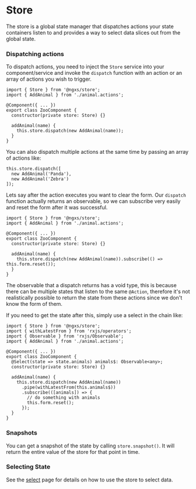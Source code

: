 # Store
The store is a global state manager that dispatches actions your state 
containers listen to and provides a way to select data slices out from
the global state.

### Dispatching actions
To dispatch actions, you need to inject the `Store` service into your component/service
and invoke the `dispatch` function with an action or an array of actions you wish to trigger.

```TS
import { Store } from '@ngxs/store';
import { AddAnimal } from './animal.actions';

@Component({ ... })
export class ZooComponent {
  constructor(private store: Store) {}

  addAnimal(name) {
    this.store.dispatch(new AddAnimal(name));
  }
}
```

You can also dispatch multiple actions at the same time by passing an array of actions like:

```TS
this.store.dispatch([
  new AddAnimal('Panda'),
  new AddAnimal('Zebra')
]);
```

Lets say after the action executes you want to clear
the form. Our `dispatch` function actually returns an observable, so we can
subscribe very easily and reset the form after it was successful.

```TS
import { Store } from '@ngxs/store';
import { AddAnimal } from './animal.actions';

@Component({ ... })
export class ZooComponent {
  constructor(private store: Store) {}

  addAnimal(name) {
    this.store.dispatch(new AddAnimal(name)).subscribe(() => this.form.reset());
  }
}
```

The observable that a dispatch returns has a void type, this is because
there can be multiple states that listen to the same `@Action`,
therefore it's not realistically possible to return the state
from these actions since we don't know the form of them.

If you need to get the state after this, simply use a 
select in the chain like:

```TS
import { Store } from '@ngxs/store';
import { withLatestFrom } from 'rxjs/operators';
import { Observable } from 'rxjs/Observable';
import { AddAnimal } from './animal.actions';

@Component({ ... })
export class ZooComponent {
  @Select(state => state.animals) animals$: Observable<any>;
  constructor(private store: Store) {}

  addAnimal(name) {
    this.store.dispatch(new AddAnimal(name))
      .pipe(withLatestFrom(this.animals$))
      .subscribe(([animals]) => {
        // do something with animals
        this.form.reset();
      });
  }
}
```

### Snapshots
You can get a snapshot of the state by calling `store.snapshot()`. It will return the entire
value of the store for that point in time.

### Selecting State
See the [select](select.md) page for details on how to use the store to select data.
